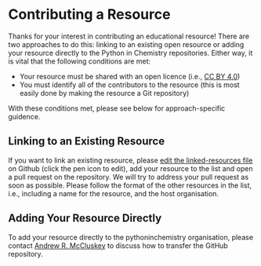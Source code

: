 # Contributing a Resource

Thanks for your interest in contributing an educational resource! 
There are two approaches to do this: linking to an existing open resource or adding your resource directly to the Python in Chemistry repositories. 
Either way, it is vital that the following conditions are met:
- Your resource must be shared with an open licence (i.e., [CC BY 4.0](https://creativecommons.org/licenses/by/4.0/))
- You must identify all of the contributors to the resource (this is most easily done by making the resource a Git repository)

With these conditions met, please see below for approach-specific guidence. 

## Linking to an Existing Resource

If you want to link an existing resource, please [edit the linked-resources file](https://github.com/pythoninchemistry/pythoninchemistry.github.io/blob/master/educational-resources/linked-resources.md) on Github (click the pen icon to edit), add your resource to the list and open a pull request on the repository. 
We will try to address your pull request as soon as possible. 
Please follow the format of the other resources in the list, i.e., including a name for the resource, and the host organisation. 

## Adding Your Resource Directly

To add your resource directly to the pythoninchemistry organisation, please contact [Andrew R. McCluskey](mailto:andrew.mccluskey@bristol.ac.uk) to discuss how to transfer the GitHub repository. 
